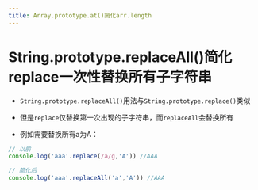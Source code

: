 ```yaml
---
title: Array.prototype.at()简化arr.length
---
```


# String.prototype.replaceAll()简化replace一次性替换所有子字符串

*   `String.prototype.replaceAll()`用法与`String.prototype.replace()`类似

*   但是`replace`仅替换第一次出现的子字符串，而`replaceAll`会替换所有

*   例如需要替换所有a为A：

```javascript
// 以前
console.log('aaa'.replace(/a/g,'A')) //AAA

// 简化后
console.log('aaa'.replaceAll('a','A')) //AAA
```
